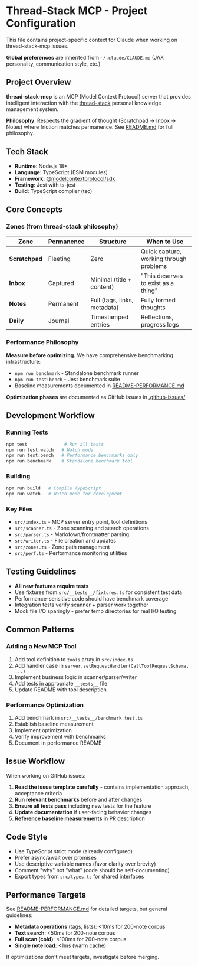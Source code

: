# Thread-Stack MCP - Project Configuration

This file contains project-specific context for Claude when working on thread-stack-mcp issues.

**Global preferences** are inherited from `~/.claude/CLAUDE.md` (JAX personality, communication style, etc.)

## Project Overview

**thread-stack-mcp** is an MCP (Model Context Protocol) server that provides intelligent interaction with the [thread-stack](https://github.com/nlsherman-24861/thread-stack) personal knowledge management system.

**Philosophy**: Respects the gradient of thought (Scratchpad → Inbox → Notes) where friction matches permanence. See [README.md](../README.md) for full philosophy.

## Tech Stack

- **Runtime**: Node.js 18+
- **Language**: TypeScript (ESM modules)
- **Framework**: [@modelcontextprotocol/sdk](https://github.com/modelcontextprotocol)
- **Testing**: Jest with ts-jest
- **Build**: TypeScript compiler (tsc)

## Core Concepts

### Zones (from thread-stack philosophy)

| Zone | Permanence | Structure | When to Use |
|------|------------|-----------|-------------|
| **Scratchpad** | Fleeting | Zero | Quick capture, working through problems |
| **Inbox** | Captured | Minimal (title + content) | "This deserves to exist as a thing" |
| **Notes** | Permanent | Full (tags, links, metadata) | Fully formed thoughts |
| **Daily** | Journal | Timestamped entries | Reflections, progress logs |

### Performance Philosophy

**Measure before optimizing.** We have comprehensive benchmarking infrastructure:
- `npm run benchmark` - Standalone benchmark runner
- `npm run test:bench` - Jest benchmark suite
- Baseline measurements documented in [README-PERFORMANCE.md](../README-PERFORMANCE.md)

**Optimization phases** are documented as GitHub issues in [.github-issues/](.github-issues/)

## Development Workflow

### Running Tests

```bash
npm test              # Run all tests
npm run test:watch   # Watch mode
npm run test:bench   # Performance benchmarks only
npm run benchmark    # Standalone benchmark tool
```

### Building

```bash
npm run build   # Compile TypeScript
npm run watch   # Watch mode for development
```

### Key Files

- `src/index.ts` - MCP server entry point, tool definitions
- `src/scanner.ts` - Zone scanning and search operations
- `src/parser.ts` - Markdown/frontmatter parsing
- `src/writer.ts` - File creation and updates
- `src/zones.ts` - Zone path management
- `src/perf.ts` - Performance monitoring utilities

## Testing Guidelines

- **All new features require tests**
- Use fixtures from `src/__tests__/fixtures.ts` for consistent test data
- Performance-sensitive code should have benchmark coverage
- Integration tests verify scanner + parser work together
- Mock file I/O sparingly - prefer temp directories for real I/O testing

## Common Patterns

### Adding a New MCP Tool

1. Add tool definition to `tools` array in `src/index.ts`
2. Add handler case in `server.setRequestHandler(CallToolRequestSchema, ...)`
3. Implement business logic in scanner/parser/writer
4. Add tests in appropriate `__tests__` file
5. Update README with tool description

### Performance Optimization

1. Add benchmark in `src/__tests__/benchmark.test.ts`
2. Establish baseline measurement
3. Implement optimization
4. Verify improvement with benchmarks
5. Document in performance README

## Issue Workflow

When working on GitHub issues:

1. **Read the issue template carefully** - contains implementation approach, acceptance criteria
2. **Run relevant benchmarks** before and after changes
3. **Ensure all tests pass** including new tests for the feature
4. **Update documentation** if user-facing behavior changes
5. **Reference baseline measurements** in PR description

## Code Style

- Use TypeScript strict mode (already configured)
- Prefer async/await over promises
- Use descriptive variable names (favor clarity over brevity)
- Comment "why" not "what" (code should be self-documenting)
- Export types from `src/types.ts` for shared interfaces

## Performance Targets

See [README-PERFORMANCE.md](../README-PERFORMANCE.md) for detailed targets, but general guidelines:

- **Metadata operations** (tags, lists): <10ms for 200-note corpus
- **Text search**: <50ms for 200-note corpus
- **Full scan (cold)**: <100ms for 200-note corpus
- **Single note load**: <1ms (warm cache)

If optimizations don't meet targets, investigate before merging.

